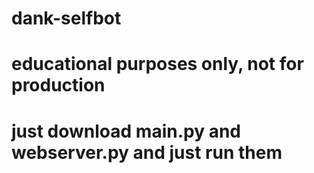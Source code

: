 # dank-selfbot
# educational purposes only, not for production
# just download main.py and webserver.py and just run them
